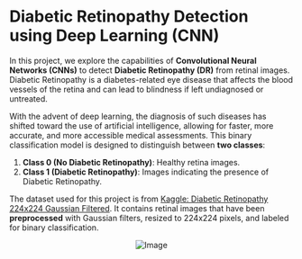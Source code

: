 # **Diabetic Retinopathy Detection using Deep Learning (CNN)**

In this project, we explore the capabilities of **Convolutional Neural Networks (CNNs)** to detect **Diabetic Retinopathy (DR)** from retinal images. Diabetic Retinopathy is a diabetes-related eye disease that affects the blood vessels of the retina and can lead to blindness if left undiagnosed or untreated.

With the advent of deep learning, the diagnosis of such diseases has shifted toward the use of artificial intelligence, allowing for faster, more accurate, and more accessible medical assessments. This binary classification model is designed to distinguish between **two classes**:

1. **Class 0 (No Diabetic Retinopathy)**: Healthy retina images.
2. **Class 1 (Diabetic Retinopathy)**: Images indicating the presence of Diabetic Retinopathy.

The dataset used for this project is from [Kaggle: Diabetic Retinopathy 224x224 Gaussian Filtered](https://www.kaggle.com/datasets/sovitrath/diabetic-retinopathy-224x224-gaussian-filtered/data). It contains retinal images that have been **preprocessed** with Gaussian filters, resized to 224x224 pixels, and labeled for binary classification.

<div style="text-align: center;">
    <img src="https://www.researchgate.net/publication/282609747/figure/fig2/AS:281548759814145@1444137863086/Difference-between-Normal-Retina-and-Diabetic-Retinopathy.png" alt="Image">
</div>
